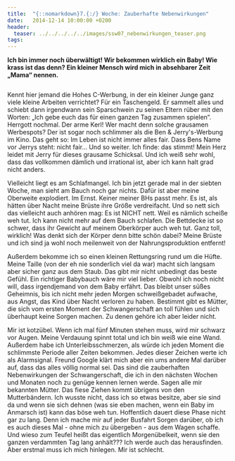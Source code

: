 ```yaml
---
title:  "{::nomarkdown}7.{:/} Woche: Zauberhafte Nebenwirkungen"
date:   2014-12-14 10:00:00 +0200
header:
  teaser: ../../../../../images/ssw07_nebenwirkungen_teaser.png
tags:
---
```

**​Ich bin immer noch überwältigt! Wir bekommen wirklich ein Baby! Wie krass ist das denn? Ein kleiner Mensch wird mich in absehbarer Zeit „Mama“ nennen.**

<figure>
  <img src="../../../../../images/ssw07_nebenwirkungen.jpg" alt="">
  <figcaption></figcaption>
</figure>

Kennt hier jemand die Hohes C-Werbung, in der ein kleiner Junge ganz viele kleine Arbeiten verrichtet? Für ein Taschengeld. Er sammelt alles und schiebt dann irgendwann sein Sparschwein zu seinen Eltern rüber mit den Worten: „Ich gebe euch das für einen ganzen Tag zusammen spielen“. Herrgott nochmal. Der arme Kerl! Wer macht denn solche grausamen Werbespots? Der ist sogar noch schlimmer als die Ben & Jerry's-Werbung im Kino. Das geht so: Im Leben ist nicht immer alles fair. Dass Bens Name vor Jerrys steht: nicht fair… Und so weiter. Ich finde: das stimmt! Mein Herz leidet mit Jerry für dieses grausame Schicksal. Und ich weiß sehr wohl, dass das vollkommen dämlich und irrational ist, aber ich kann halt grad nicht anders.

Vielleicht liegt es am Schlafmangel. Ich bin jetzt gerade mal in der siebten Woche, man sieht am Bauch noch gar nichts. Dafür ist aber meine Oberweite explodiert. Im Ernst. Keiner meiner BHs passt mehr. Es ist, als hätten über Nacht meine Brüste ihre Größe verdreifacht. Und so nett sich das vielleicht auch anhören mag: Es ist NICHT nett. Weil es nämlich scheiße weh tut. Ich kann nicht mehr auf dem Bauch schlafen. Die Bettdecke ist so schwer, dass ihr Gewicht auf meinem Oberkörper auch weh tut. Ganz toll, wirklich! Was denkt sich der Körper denn bitte schön dabei? Meine Brüste und ich sind ja wohl noch meilenweit von der Nahrungsproduktion entfernt!

Außerdem bekomme ich so einen kleinen Rettungsring rund um die Hüfte. Meine Taille (von der eh nie sonderlich viel da war) macht sich langsam aber sicher ganz aus dem Staub. Das gibt mir nicht unbedingt das beste Gefühl. Ein richtiger Babybauch wäre mir viel lieber. Obwohl ich noch nicht will, dass irgendjemand von dem Baby erfährt. Das bleibt unser süßes Geheimnis, bis ich nicht mehr jeden Morgen schweißgebadet aufwache, aus Angst, das Kind über Nacht verloren zu haben. Bestimmt gibt es Mütter, die sich vom ersten Moment der Schwangerschaft an toll fühlen und sich überhaupt keine Sorgen machen. Zu denen gehöre ich aber leider nicht.

Mir ist kotzübel. Wenn ich mal fünf Minuten stehen muss, wird mir schwarz vor Augen. Meine Verdauung spinnt total und ich bin weiß wie eine Wand. Außerdem habe ich Unterleibsschmerzen, als würde ich jeden Moment die schlimmste Periode aller Zeiten bekommen. Jedes dieser Zeichen werte ich als Alarmsignal. Freund Google klärt mich aber ein ums andere Mal darüber auf, dass das alles völlig normal sei. Das sind die zauberhaften Nebenwirkungen der Schwangerschaft, die ich in den nächsten Wochen und Monaten noch zu genüge kennen lernen werde. Sagen alle mir bekannten Mütter. Das fiese Ziehen kommt übrigens von den Mutterbändern. Ich wusste nicht, dass ich so etwas besitze, aber sie sind da und wenn sie sich dehnen (was sie eben machen, wenn ein Baby im Anmarsch ist) kann das böse weh tun. Hoffentlich dauert diese Phase nicht gar zu lang. Denn ich mache mir auf jeder Busfahrt Sorgen darüber, ob ich es auch dieses Mal - ohne mich zu übergeben - aus dem Wagen schaffe. Und wieso zum Teufel heißt das eigentlich Morgenübelkeit, wenn sie den ganzen verdammten Tag lang anhält??? Ich werde auch das herausfinden. Aber erstmal muss ich mich hinlegen. Mir ist schlecht.

